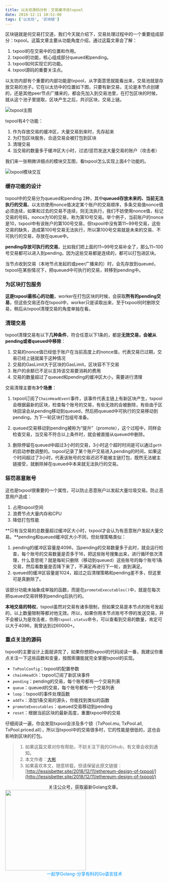 ```yaml
---
title: 以太坊源码分析：交易缓冲池txpool
date: 2018-12-11 10:51:00
tags: ['以太坊', '区块链']
---
```



区块链就是何交易打交道，我们今天就介绍下，交易处理过程中的一个重要组成部分：txpool。这篇文章主要从功能角度介绍，通过这篇文章会了解：

1. txpool的在交易中的位置和作用。
2. txpool的功能，核心组成部分queued和pending。
3. txpool如何实现它的功能。
4. txpool源码的重要关注点。

<!-- more -->

以太坊内部有个重要的内部功能是txpool，从字面意思就能看出来，交易池就是存放交易的池子。它在以太坊中的位置如下图，只要有新交易，无论是本节点创建的，还是其他peer节点广播来的，都会先加入到交易池里，在打包区块的时候，就从这个池子里提取，区块产生之后，共识区块，交易上链。

![txpool主图](https://lessisbetter.site/images/2018-txpool-position.png)

txpool有4个功能：

1. 作为存放交易的缓冲区，大量交易到来时，先存起来
2. 为打包区块服务，合适交易会被打包到区块
3. 清理交易
4. 当交易的数量多于缓冲区大小时，过滤/惩罚发送大量交易的账户（攻击者）



我们来一张稍微详细点的模块交互图，看txpool怎么实现上面4个功能的。

![txpool模块交互](https://lessisbetter.site/images/2018-txpool-module-interactive.png)

### 缓存功能的设计

txpool中的交易分为queued和pending 2种，其中**queued存放未来的、当前无法执行的交易**。以太坊使用nonce值决定某个账户的交易顺序，多条交易值nonce值必须连续，如果和过去的交易不连续，则无法执行，我们不妨使用nonce值，标记交易的号码，nonce为10的交易，称为第10号交易。举个例子，当前账户的nonce是10，txpool中有该账户的第100号交易，但txpool中没有第11~99号交易，这些交易的缺失，造成第100号交易无法执行，所以第100号交易就是未来的交易、不可执行的交易，存放在queue中。

**pending存放可执行的交易**。比如我们把上面的11~99号交易补全了，那么11~100号交易都可以进入到pending，因为这些交易都是连续的，都可以打包进区块。

当节点收到交易（本地节点发起的或peer广播来的）时，会先存放到queued，txpool在某些情况下，把queued中可执行的交易，转移到pending中。

### 为区块打包服务

**这是txpool最核心的功能**，worker在打包区块的时候，会获取**所有的pending交易**，但这些交易还存在txpool中，worker只是读取出来，至于txpool何时删除交易，稍后从txpool清理交易的角度单独在看。

### 清理交易

txpool清理交易有以下**几种条件**，符合任意以下1条的，都是**无效交易，会被从pending或者queued中移除**：

1. 交易的nonce值已经低于账户在当前高度上的nonce值，代表交易已过期，交易已经上链就属于这种情况
2. 交易的GasLimit大于区块的GasLimit，区块容不下交易
3. 账户的余额已不足以支持该交易要消耗的费用
4. 交易的数量超过了queued和pending的缓冲区大小，需要进行清理

交易清理主要有**3个场景**：

1. txpool订阅了`ChainHeadEvent`事件，该事件代表主链上有新区块产生，txpool会根据最新的区块，检查每个账号的交易，有些无效的会被删除，有些由于区块回滚会从pending移动到queued，然后把queued中可执行的交易移动到pending，为下一轮区块打包组号准备。

1. queued交易移动到pending被称为“提升”（promote），这个过程中，同样会检查交易，当交易不符合以上条件时，就会被直接从queued中删除。
2. 删除停留在queued中超过3小时的交易，3小时这个超时时间是可以通过`geth`的启动参数调整的。txpool记录了某个账户交易进入pending的时间，如果这个时间超过了3小时，代表该账号的交易迟迟不能被主链打包，既然无法被主链接受，就删除掉在queued中本来就无法执行的交易。

### 惩罚恶意账号

这也是txpool很重要的一个属性，可以防止恶意账户以发起大量垃圾交易。防止恶意用户造成：

1. 占用txpool空间
2. 浪费节点大量内存和CPU
3. 降低打包性能

**只有当交易的总数量超过缓冲区大小时，txpool才会认为有恶意账户发起大量交易。**pending和queued缓冲区大小不同，但处理策略类似：

1. pending的缓冲区容量是4096，当pending的交易数量多于此时，就会运行检查，每个账号的交易数量是否多于16，把这些账号搜集出来，进行循环依次清理，什么意思呢？就是每轮只删除（移动到queued）这些账号的每个账号1条交易，然后看数量是否降下来了，不满足再进行下一轮，直到满足。
2. queued的缓冲区容量是1024，超过之后清理策略和pending差不多，但这里可是真删除了。

该部分功能未抽象成单独的函数，而是在`promoteExecutables()`中，就是在每次把queued交易转移到pending后执行的。

**本地交易的特权**，txpool虽然对交易有诸多限制，但如果交易是本节点的账号发起的，以上数量限制等都对他无效。所以，如果你用本节点账号不停的发送交易，并不会被认为是攻击者，你用`txpool.status`命令，可以查看到交易的数量，肯定可以大于4096，我曾达到过60000+。

### 重点关注的源码

txpool的主要设计上面就讲完了，如果你想把txpool的代码阅读一番，我建议你重点关注一下这些函数和变量，按图索骥能就完全掌握txpool的实现。

- `TxPoolConfig`：txpool的配置参数
- `chainHeadCh`：txpool订阅了新区块事件
- `pending`：pending的交易，每个账号都有一个交易列表
- `queue`：queued的交易，每个账号都有一个交易列表
- `loop`：txpool的事件处理函数
- `addTx`：添加1条交易的源头，你能找到类似的函数
- `promoteExecutables`：queued交易移动到pending
- `reset`：根据当前区块的最新高度，重置txpool中的交易

仔细阅读一遍，你会发现txpool会涉及多个锁（TxPool.mu, TxPool.all, TxPool.priced.all），所以当txpool中的交易很多时，它的性能是很低的，这也会影响到区块的打包。


> 1. 如果这篇文章对你有帮助，不妨关注下我的Github，有文章会收到通知。
> 2. 本文作者：[大彬](http://lessisbetter.site/about/)
> 3. 如果喜欢本文，随意转载，但请保留此原文链接：[http://lessisbetter.site/2018/12/11/ethereum-design-of-txpool/](http://lessisbetter.site/2018/12/11/ethereum-design-of-txpool/)

<div style="text-align:center">关注公众号，获取最新Golang文章。</div>

<img src="https://lessisbetter.site/images/image/png/gzh/gzh-%E5%B8%A6%E5%AD%97%E4%BA%8C%E7%BB%B4%E7%A0%81.png" style="border:0" width="256" hegiht="30" align=center />


<div style="color:#0096FF; text-align:center">一起学Golang-分享有料的Go语言技术</div>